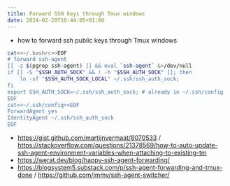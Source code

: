 ```yaml
---
title: Forward SSH keys through Tmux windows
date: 2024-02-20T10:44:05+01:00
---
```


* how to forward ssh public keys through Tmux windows

```bash
cat<<~/.bashrc>>EOF
# forward ssh-agent
[[ -z $(pgrep ssh-agent) ]] && eval `ssh-agent` &>/dev/null
if [[ -S "$SSH_AUTH_SOCK" && ! -h "$SSH_AUTH_SOCK" ]]; then
    ln -sf "$SSH_AUTH_SOCK_LOCAL" ~/.ssh/ssh_auth_sock;
fi
export SSH_AUTH_SOCK=~/.ssh/ssh_auth_sock; # already in ~/.ssh/config
EOF
cat<<~/.ssh/config>>EOF
ForwardAgent yes
IdentityAgent ~/.ssh/ssh_auth_sock
EOF
```
* https://gist.github.com/martijnvermaat/8070533 / https://stackoverflow.com/questions/21378569/how-to-auto-update-ssh-agent-environment-variables-when-attaching-to-existing-tm
* https://werat.dev/blog/happy-ssh-agent-forwarding/
* https://blogsystem5.substack.com/p/ssh-agent-forwarding-and-tmux-done / https://github.com/jmmv/ssh-agent-switcher/
